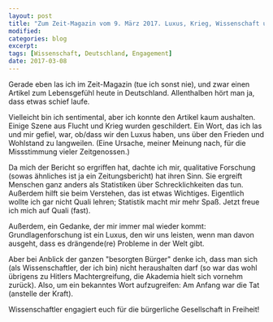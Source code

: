 ```yaml
---
layout: post
title: "Zum Zeit-Magazin vom 9. März 2017. Luxus, Krieg, Wissenschaft und Tat"
modified:
categories: blog
excerpt:
tags: [Wissenschaft, Deutschland, Engagement]
date: 2017-03-08
---
```




Gerade eben las ich im Zeit-Magazin (tue ich sonst nie), und zwar einen Artikel zum Lebensgefühl heute in Deutschland. Allenthalben hört man ja, dass etwas schief laufe.  


Vielleicht bin ich sentimental, aber ich konnte den Artikel kaum aushalten. Einige Szene aus Flucht und Krieg wurden geschildert. Ein Wort, das ich las und mir gefiel, war, ob/dass wir den Luxus haben, uns über den Frieden und Wohlstand zu langweilen. (Eine Ursache, meiner Meinung nach, für die Missstimmung vieler Zeitgenossen.)  


Da mich der Bericht so ergriffen hat, dachte ich mir, qualitative Forschung (sowas ähnliches ist ja ein Zeitungsbericht) hat ihren Sinn. Sie ergreift Menschen ganz anders als Statistiken über Schrecklichkeiten das tun. Außerdem hilft sie beim Verstehen, das ist etwas Wichtiges. Eigentlich wollte ich gar nicht Quali lehren; Statistik macht mir mehr Spaß. Jetzt freue ich mich auf Quali (fast).


Außerdem, ein Gedanke, der mir immer mal wieder kommt: Grundlagenforschung ist ein Luxus, den wir uns leisten, wenn man davon ausgeht, dass es drängende(re) Probleme in der Welt gibt.


Aber bei Anblick der ganzen "besorgten Bürger" denke ich, dass man sich (als Wissenschaftler, der ich bin) nicht heraushalten darf (so war das wohl übrigens zu Hitlers Machtergreifung, die Akademia hielt sich vornehm zurück). Also, um ein bekanntes Wort aufzugreifen: Am Anfang war die Tat (anstelle der Kraft).



Wissenschaftler engagiert euch für die bürgerliche Gesellschaft in Freiheit!





